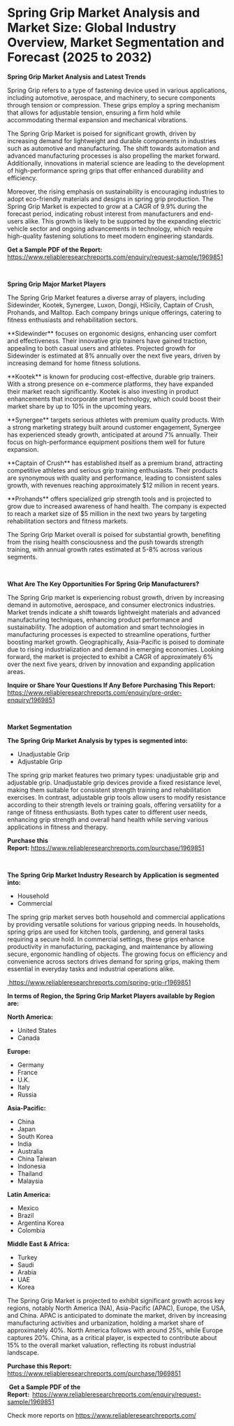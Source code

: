 <p><h1>Spring Grip Market Analysis and Market Size: Global Industry Overview, Market Segmentation and Forecast (2025 to 2032)</h1></p><p><strong>Spring Grip Market Analysis and Latest Trends</strong></p>
<p><p>Spring Grip refers to a type of fastening device used in various applications, including automotive, aerospace, and machinery, to secure components through tension or compression. These grips employ a spring mechanism that allows for adjustable tension, ensuring a firm hold while accommodating thermal expansion and mechanical vibrations. </p><p>The Spring Grip Market is poised for significant growth, driven by increasing demand for lightweight and durable components in industries such as automotive and manufacturing. The shift towards automation and advanced manufacturing processes is also propelling the market forward. Additionally, innovations in material science are leading to the development of high-performance spring grips that offer enhanced durability and efficiency.</p><p>Moreover, the rising emphasis on sustainability is encouraging industries to adopt eco-friendly materials and designs in spring grip production. The Spring Grip Market is expected to grow at a CAGR of 9.9% during the forecast period, indicating robust interest from manufacturers and end-users alike. This growth is likely to be supported by the expanding electric vehicle sector and ongoing advancements in technology, which require high-quality fastening solutions to meet modern engineering standards.</p></p>
<p><strong>Get a Sample PDF of the Report:&nbsp;</strong> <a href="https://www.reliableresearchreports.com/enquiry/request-sample/1969851?utm_campaign=3309&utm_medium=2&utm_source=Github&utm_content=ia&utm_term=04042025&utm_id=spring-grip">https://www.reliableresearchreports.com/enquiry/request-sample/1969851</a></p>
<p>&nbsp;</p>
<p><strong>Spring Grip Major Market Players</strong></p>
<p><p>The Spring Grip Market features a diverse array of players, including Sidewinder, Kootek, Synergee, Luxon, Dongji, HSicily, Captain of Crush, Prohands, and Malltop. Each company brings unique offerings, catering to fitness enthusiasts and rehabilitation sectors.</p><p>**Sidewinder** focuses on ergonomic designs, enhancing user comfort and effectiveness. Their innovative grip trainers have gained traction, appealing to both casual users and athletes. Projected growth for Sidewinder is estimated at 8% annually over the next five years, driven by increasing demand for home fitness solutions.</p><p>**Kootek** is known for producing cost-effective, durable grip trainers. With a strong presence on e-commerce platforms, they have expanded their market reach significantly. Kootek is also investing in product enhancements that incorporate smart technology, which could boost their market share by up to 10% in the upcoming years.</p><p>**Synergee** targets serious athletes with premium quality products. With a strong marketing strategy built around customer engagement, Synergee has experienced steady growth, anticipated at around 7% annually. Their focus on high-performance equipment positions them well for future expansion.</p><p>**Captain of Crush** has established itself as a premium brand, attracting competitive athletes and serious grip training enthusiasts. Their products are synonymous with quality and performance, leading to consistent sales growth, with revenues reaching approximately $12 million in recent years.</p><p>**Prohands** offers specialized grip strength tools and is projected to grow due to increased awareness of hand health. The company is expected to reach a market size of $5 million in the next two years by targeting rehabilitation sectors and fitness markets.</p><p>The Spring Grip Market overall is poised for substantial growth, benefiting from the rising health consciousness and the push towards strength training, with annual growth rates estimated at 5-8% across various segments.</p></p>
<p>&nbsp;</p>
<p><strong>What Are The Key Opportunities For Spring Grip Manufacturers?</strong></p>
<p><p>The Spring Grip market is experiencing robust growth, driven by increasing demand in automotive, aerospace, and consumer electronics industries. Market trends indicate a shift towards lightweight materials and advanced manufacturing techniques, enhancing product performance and sustainability. The adoption of automation and smart technologies in manufacturing processes is expected to streamline operations, further boosting market growth. Geographically, Asia-Pacific is poised to dominate due to rising industrialization and demand in emerging economies. Looking forward, the market is projected to exhibit a CAGR of approximately 6% over the next five years, driven by innovation and expanding application areas.</p></p>
<p><strong>Inquire or Share Your Questions If Any Before Purchasing This Report:</strong> <a href="https://www.reliableresearchreports.com/enquiry/pre-order-enquiry/1969851?utm_campaign=3309&utm_medium=2&utm_source=Github&utm_content=ia&utm_term=04042025&utm_id=spring-grip">https://www.reliableresearchreports.com/enquiry/pre-order-enquiry/1969851</a></p>
<p>&nbsp;</p>
<p><strong>Market Segmentation</strong></p>
<p><strong>The Spring Grip Market Analysis by types is segmented into:</strong></p>
<p><ul><li>Unadjustable Grip</li><li>Adjustable Grip</li></ul></p>
<p><p>The spring grip market features two primary types: unadjustable grip and adjustable grip. Unadjustable grip devices provide a fixed resistance level, making them suitable for consistent strength training and rehabilitation exercises. In contrast, adjustable grip tools allow users to modify resistance according to their strength levels or training goals, offering versatility for a range of fitness enthusiasts. Both types cater to different user needs, enhancing grip strength and overall hand health while serving various applications in fitness and therapy.</p></p>
<p><strong>Purchase this Report:&nbsp;</strong><a href="https://www.reliableresearchreports.com/purchase/1969851?utm_campaign=3309&utm_medium=2&utm_source=Github&utm_content=ia&utm_term=04042025&utm_id=spring-grip">https://www.reliableresearchreports.com/purchase/1969851</a></p>
<p>&nbsp;</p>
<p><strong>The Spring Grip Market Industry Research by Application is segmented into:</strong></p>
<p><ul><li>Household</li><li>Commercial</li></ul></p>
<p><p>The spring grip market serves both household and commercial applications by providing versatile solutions for various gripping needs. In households, spring grips are used for kitchen tools, gardening, and general tasks requiring a secure hold. In commercial settings, these grips enhance productivity in manufacturing, packaging, and maintenance by allowing secure, ergonomic handling of objects. The growing focus on efficiency and convenience across sectors drives demand for spring grips, making them essential in everyday tasks and industrial operations alike.</p></p>
<p><a href="https://www.reliableresearchreports.com/spring-grip-r1969851?utm_campaign=3309&utm_medium=2&utm_source=Github&utm_content=ia&utm_term=04042025&utm_id=spring-grip">&nbsp;https://www.reliableresearchreports.com/spring-grip-r1969851</a></p>
<p><strong>In terms of Region, the Spring Grip Market Players available by Region are:</strong></p>
<p>
    <p> <strong> North America: </strong>
        <ul>
            <li>United States</li>
            <li>Canada</li>
        </ul>
        </p> 
    <p> <strong> Europe: </strong>
        <ul>
            <li>Germany</li>
            <li>France</li>
            <li>U.K.</li>
            <li>Italy</li>
            <li>Russia</li>
        </ul>
        </p> 
    <p> <strong> Asia-Pacific: </strong>
        <ul>
            <li>China</li>
            <li>Japan</li>
            <li>South Korea</li>
            <li>India</li>
            <li>Australia</li>
            <li>China Taiwan</li>
            <li>Indonesia</li>
            <li>Thailand</li>
            <li>Malaysia</li>
        </ul>
        </p> 
    <p> <strong> Latin America: </strong>
        <ul>
            <li>Mexico</li>
            <li>Brazil</li>
            <li>Argentina Korea</li>
            <li>Colombia</li>
        </ul>
        </p> 
    <p> <strong> Middle East & Africa: </strong>
        <ul>
            <li>Turkey</li>
            <li>Saudi</li>
            <li>Arabia</li>
            <li>UAE</li>
            <li>Korea</li>
        </ul>
    </p>
    </p>
<p><p>The Spring Grip Market is projected to exhibit significant growth across key regions, notably North America (NA), Asia-Pacific (APAC), Europe, the USA, and China. APAC is anticipated to dominate the market, driven by increasing manufacturing activities and urbanization, holding a market share of approximately 40%. North America follows with around 25%, while Europe captures 20%. China, as a critical player, is expected to contribute about 15% to the overall market valuation, reflecting its robust industrial landscape.</p></p>
<p><strong>Purchase this Report: </strong><a href="https://www.reliableresearchreports.com/purchase/1969851?utm_campaign=3309&utm_medium=2&utm_source=Github&utm_content=ia&utm_term=04042025&utm_id=spring-grip">https://www.reliableresearchreports.com/purchase/1969851</a></p>
<p>&nbsp;<strong>Get a Sample PDF of the Report:&nbsp;&nbsp;</strong><a href="https://www.reliableresearchreports.com/enquiry/request-sample/1969851?utm_campaign=3309&utm_medium=2&utm_source=Github&utm_content=ia&utm_term=04042025&utm_id=spring-grip">https://www.reliableresearchreports.com/enquiry/request-sample/1969851</a></p>
<p><strong></strong></p>
<p>Check more reports on <a href="https://www.reliableresearchreports.com/?utm_campaign=3309&utm_medium=2&utm_source=Github&utm_content=ia&utm_term=04042025&utm_id=spring-grip">https://www.reliableresearchreports.com/</a></p>
